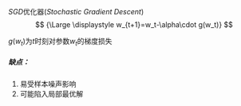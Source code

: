 $SGD$优化器$(Stochastic\ Gradient\ Descent)$
$$
{\Large \displaystyle w_{t+1}=w_t-\alpha\cdot g(w_t)}
$$

$g(w_t)$为$t$时刻对参数$w_t$的梯度损失

##### 缺点：

1. 易受样本噪声影响
2. 可能陷入局部最优解
